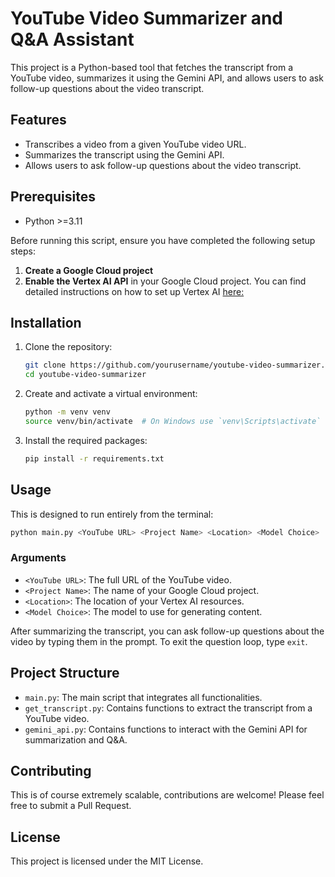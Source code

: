 # YouTube Video Summarizer and Q&A Assistant

This project is a Python-based tool that fetches the transcript from a YouTube video, summarizes it using the Gemini API, and allows users to ask follow-up questions about the video transcript.


## Features
- Transcribes a video from a given YouTube video URL.
- Summarizes the transcript using the Gemini API.
- Allows users to ask follow-up questions about the video transcript.


## Prerequisites

- Python >=3.11

Before running this script, ensure you have completed the following setup steps:
1. **Create a Google Cloud project**
2. **Enable the Vertex AI API** in your Google Cloud project.
    You can find detailed instructions on how to set up Vertex AI [here:](https://cloud.google.com/vertex-ai/docs/featurestore/setup)


## Installation

1. Clone the repository: 

    ```bash
    git clone https://github.com/yourusername/youtube-video-summarizer.git
    cd youtube-video-summarizer
    ```

2. Create and activate a virtual environment:

    ```bash
    python -m venv venv
    source venv/bin/activate  # On Windows use `venv\Scripts\activate`
    ```

3. Install the required packages:

    ```bash
    pip install -r requirements.txt
    ```


## Usage

This is designed to run entirely from the terminal:
```bash
python main.py <YouTube URL> <Project Name> <Location> <Model Choice>
```

### Arguments
- `<YouTube URL>`: The full URL of the YouTube video.
- `<Project Name>`: The name of your Google Cloud project.
- `<Location>`: The location of your Vertex AI resources.
- `<Model Choice>`: The model to use for generating content.

After summarizing the transcript, you can ask follow-up questions about the video by typing them in the prompt. To exit the question loop, type `exit`.


## Project Structure
- `main.py`: The main script that integrates all functionalities.
- `get_transcript.py`: Contains functions to extract the transcript from a YouTube video.
- `gemini_api.py`: Contains functions to interact with the Gemini API for summarization and Q&A.


## Contributing

This is of course extremely scalable, contributions are welcome! Please feel free to submit a Pull Request.


## License

This project is licensed under the MIT License.